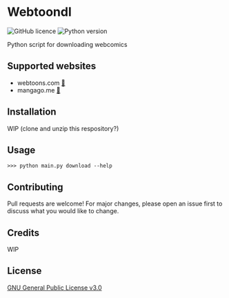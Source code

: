 # Webtoondl

![GitHub licence](https://img.shields.io/github/license/Ycmelon/webtoondl?color=00D564)
![Python version](https://img.shields.io/badge/Python-3.8-00D564.svg)

Python script for downloading webcomics

## Supported websites

- webtoons.com [:page_facing_up:](https://github.com/Ycmelon/webtoondl/wiki/Webtoon.com)
- mangago.me [:page_facing_up:](https://github.com/Ycmelon/webtoondl/wiki/Mangago.me)

## Installation

WIP (clone and unzip this respository?)

## Usage

```
>>> python main.py download --help
```

## Contributing

Pull requests are welcome! For major changes, please open an issue first to discuss what you would like to change.

## Credits

WIP

## License

[GNU General Public License v3.0](https://choosealicense.com/licenses/gpl-3.0/)
